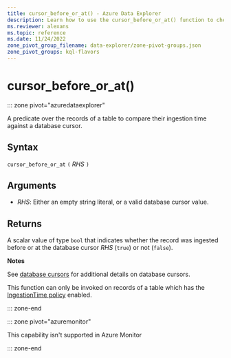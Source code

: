 ```yaml
---
title: cursor_before_or_at() - Azure Data Explorer
description: Learn how to use the cursor_before_or_at() function to check if the record was ingested before or at the time of ingestion of the database cursor.
ms.reviewer: alexans
ms.topic: reference
ms.date: 11/24/2022
zone_pivot_group_filename: data-explorer/zone-pivot-groups.json
zone_pivot_groups: kql-flavors
---
```

# cursor_before_or_at()

::: zone pivot="azuredataexplorer"

A predicate over the records of a table to compare their ingestion time
against a database cursor.

## Syntax

`cursor_before_or_at` `(` *RHS* `)`

## Arguments

* *RHS*: Either an empty string literal, or a valid database cursor value.

## Returns

A scalar value of type `bool` that indicates whether the record was ingested
before or at the database cursor *RHS* (`true`) or not (`false`).

**Notes**

See [database cursors](../management/databasecursor.md) for additional
details on database cursors.

This function can only be invoked on records of a table which has the
[IngestionTime policy](../management/ingestiontimepolicy.md) enabled.

::: zone-end

::: zone pivot="azuremonitor"

This capability isn't supported in Azure Monitor

::: zone-end
